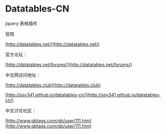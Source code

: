 Datatables-CN
=============
jquery 表格插件


官网

[http://datatables.net/](http://datatables.net/)

官方论坛：

[http://datatables.net/forums/](http://datatables.net/forums/)


中文网访问地址：

[http://datatables.club](http://datatables.club)

[http://ssy341.github.io/datatables-cn/](http://ssy341.github.io/datatables-cn/)

中文讨论社区：

[http://www.gbtags.com/gb/user/111.htm](http://www.gbtags.com/gb/user/111.htm)





